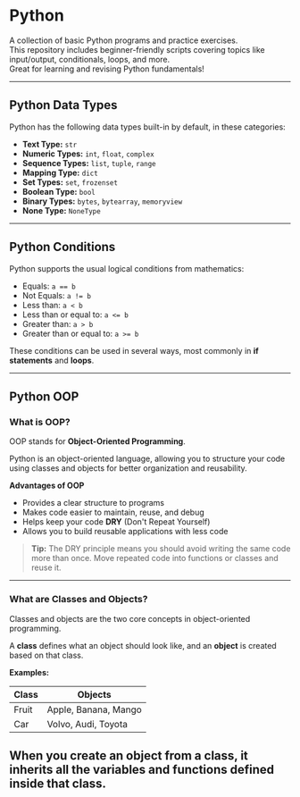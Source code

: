 # Python
A collection of basic Python programs and practice exercises.  
This repository includes beginner-friendly scripts covering topics like input/output, conditionals, loops, and more.  
Great for learning and revising Python fundamentals!

---

## Python Data Types
Python has the following data types built-in by default, in these categories:

- **Text Type:** `str`
- **Numeric Types:** `int`, `float`, `complex`
- **Sequence Types:** `list`, `tuple`, `range`
- **Mapping Type:** `dict`
- **Set Types:** `set`, `frozenset`
- **Boolean Type:** `bool`
- **Binary Types:** `bytes`, `bytearray`, `memoryview`
- **None Type:** `NoneType`

---

## Python Conditions
Python supports the usual logical conditions from mathematics:

- Equals: `a == b`
- Not Equals: `a != b`
- Less than: `a < b`
- Less than or equal to: `a <= b`
- Greater than: `a > b`
- Greater than or equal to: `a >= b`

These conditions can be used in several ways, most commonly in **if statements** and **loops**.

---

## Python OOP

### What is OOP?
OOP stands for **Object-Oriented Programming**.

Python is an object-oriented language, allowing you to structure your code using classes and objects for better organization and reusability.

**Advantages of OOP**
- Provides a clear structure to programs
- Makes code easier to maintain, reuse, and debug
- Helps keep your code **DRY** (Don't Repeat Yourself)
- Allows you to build reusable applications with less code

> **Tip:** The DRY principle means you should avoid writing the same code more than once. Move repeated code into functions or classes and reuse it.

---

### What are Classes and Objects?
Classes and objects are the two core concepts in object-oriented programming.

A **class** defines what an object should look like, and an **object** is created based on that class.  

**Examples:**

| Class  | Objects                |
|--------|------------------------|
| Fruit  | Apple, Banana, Mango   |
| Car    | Volvo, Audi, Toyota    |

When you create an object from a class, it inherits all the variables and functions defined inside that class.
---
